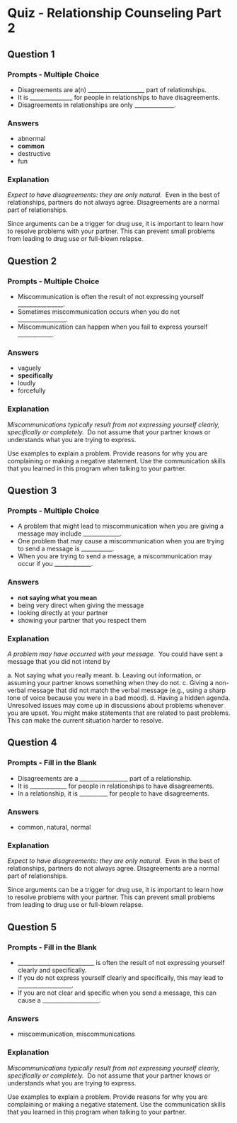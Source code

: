 # Quiz - Relationship Counseling Part 2

## Question 1

### Prompts - Multiple Choice
+ Disagreements are a(n) ____________________ part of relationships.
+ It is _______________ for people in relationships to have disagreements.
+ Disagreements in relationships are only ______________.

### Answers
+ abnormal
+ __common__
+ destructive
+ fun

### Explanation
*Expect to have disagreements: they are only natural.*  Even in the best of relationships, partners do not always agree. Disagreements are a normal part of relationships.

Since arguments can be a trigger for drug use, it is important to learn how to resolve problems with your partner. This can prevent small problems from leading to drug use or full-blown relapse.

## Question 2

### Prompts - Multiple Choice
+ Miscommunication is often the result of not expressing yourself ________________.
+ Sometimes miscommunication occurs when you do not _________________.
+ Miscommunication can happen when you fail to express yourself ____________.

### Answers
+ vaguely
+ __specifically__
+ loudly
+ forcefully

### Explanation
*Miscommunications typically result from not expressing yourself clearly, specifically or completely.*  Do not assume that your partner knows or understands what you are trying to express.

Use examples to explain a problem. Provide reasons for why you are complaining or making a negative statement. Use the communication skills that you learned in this program when talking to your partner.

## Question 3

### Prompts - Multiple Choice
+ A problem that might lead to miscommunication when you are giving a message may include _____________.
+ One problem that may cause a miscommunication when you are trying to send a message is ___________.
+ When you are trying to send a message, a miscommunication may occur if you _____________.

### Answers
+ __not saying what you mean__
+ being very direct when giving the message
+ looking directly at your partner
+ showing your partner that you respect them

### Explanation
*A problem may have occurred with your message.*  You could have sent a message that you did not intend by 

a. Not saying what you really meant.
b. Leaving out information, or assuming your partner knows something when they do not.
c. Giving a non-verbal message that did not match the verbal message (e.g., using a sharp tone of voice because you were in a bad mood).
d. Having a hidden agenda. Unresolved issues may come up in discussions about problems whenever you are upset. You might make statements that are related to past problems. This can make the current situation harder to resolve.

## Question 4

### Prompts - Fill in the Blank
+ Disagreements are a _________________ part of a relationship.
+ It is _____________ for people in relationships to have disagreements.
+ In a relationship, it is __________ for people to have disagreements.

### Answers
+ common, natural, normal

### Explanation
*Expect to have disagreements: they are only natural.*  Even in the best of relationships, partners do not always agree. Disagreements are a normal part of relationships.

Since arguments can be a trigger for drug use, it is important to learn how to resolve problems with your partner. This can prevent small problems from leading to drug use or full-blown relapse.

## Question 5

### Prompts - Fill in the Blank
+ ___________________________ is often the result of not expressing yourself clearly and specifically.
+ If you do not express yourself clearly and specifically, this may lead to ___________________.
+ If you are not clear and specific when you send a message, this can cause a ____________________.

### Answers
+ miscommunication, miscommunications

### Explanation
*Miscommunications typically result from not expressing yourself clearly, specifically or completely.*  Do not assume that your partner knows or understands what you are trying to express.

Use examples to explain a problem. Provide reasons for why you are complaining or making a negative statement. Use the communication skills that you learned in this program when talking to your partner.


